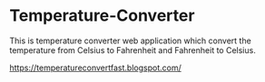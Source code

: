 # Temperature-Converter
This is temperature converter web application which convert the temperature from Celsius  to Fahrenheit and Fahrenheit  to Celsius.

https://temperatureconvertfast.blogspot.com/
